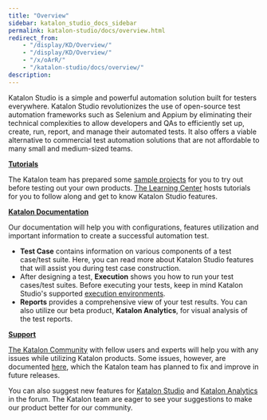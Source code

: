 ```yaml
---
title: "Overview"
sidebar: katalon_studio_docs_sidebar
permalink: katalon-studio/docs/overview.html
redirect_from:
    - "/display/KD/Overview/"
    - "/display/KD/Overview/"
    - "/x/oArR/"
    - "/katalon-studio/docs/overview/"
description:
---
```

Katalon Studio is a simple and powerful automation solution built for testers everywhere. Katalon Studio revolutionizes the use of open-source test automation frameworks such as Selenium and Appium by eliminating their technical complexities to allow developers and QAs to efficiently set up, create, run, report, and manage their automated tests. It also offers a viable alternative to commercial test automation solutions that are not affordable to many small and medium-sized teams.

**[
Tutorials](/katalon-studio/tutorials/)**

The Katalon team has prepared some [sample projects](https://github.com/katalon-studio-samples) for you to try out before testing out your own products. [The Learning Center](/katalon-studio/) hosts tutorials for you to follow along and get to know Katalon Studio features.

**[Katalon Documentation](/display/KD/Overview)**

Our documentation will help you with configurations, features utilization and important information to create a successful automation test.

*   **Test Case** contains information on various components of a test case/test suite. Here, you can read more about Katalon Studio features that will assist you during test case construction. 
*   After designing a test, **Execution** shows you how to run your test cases/test suites. Before executing your tests, keep in mind Katalon Studio's supported [execution environments](/display/KD/Execute+a+test+case).
*   **Reports** provides a comprehensive view of your test results. You can also utilize our beta product, **Katalon Analytics**, for visual analysis of the test reports.

**[
Support](https://forum.katalon.com/)**

[The Katalon Community](https://forum.katalon.com/) with fellow users and experts will help you with any issues while utilizing Katalon products. Some issues, however, are documented [here](/pages/viewpage.action?pageId=3179464), which the Katalon team has planned to fix and improve in future releases. 

You can also suggest new features for [Katalon Studio](https://forum.katalon.com/categories/katalon-studio-feature-suggestions) and [Katalon Analytics](https://forum.katalon.com/categories/katalon-analytics-feature-suggestions) in the forum. The Katalon team are eager to see your suggestions to make our product better for our community.